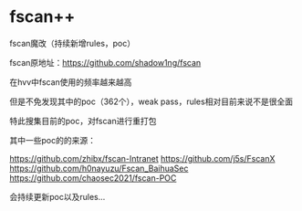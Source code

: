 # fscan++

fscan魔改（持续新增rules，poc）

fscan原地址：https://github.com/shadow1ng/fscan

在hvv中fscan使用的频率越来越高

但是不免发现其中的poc（362个），weak pass，rules相对目前来说不是很全面

特此搜集目前的poc，对fscan进行重打包

其中一些poc的的来源：

https://github.com/zhibx/fscan-Intranet
https://github.com/j5s/FscanX
https://github.com/h0nayuzu/Fscan_BaihuaSec
https://github.com/chaosec2021/fscan-POC

会持续更新poc以及rules...
